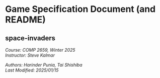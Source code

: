 # Game Specification Document (and README)
## space-invaders
*Course: COMP 2659, Winter 2025* <br />
*Instructor: Steve Kalmar* <br />

*Authors: Harinder Punia, Tai Shishiba* <br />
*Last Modified: 2025/01/15* <br />
